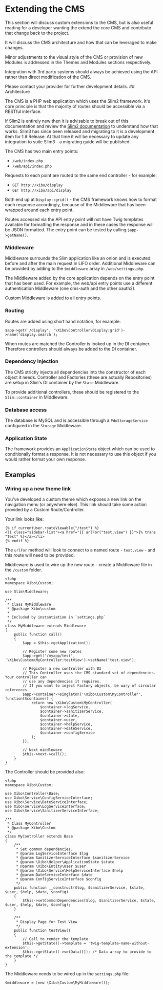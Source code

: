 <!--toc=advanced-->
# Extending the CMS

This section will discuss custom extensions to the CMS, but is also useful
reading for a developer wanting the extend the core CMS and contribute that
change back to the project.

It will discuss the CMS architecture and how that can be leveraged to make
changes.

Minor adjustments to the visual style of the CMS or provision of new Modules
is addressed in the Themes and Modules sections respectively.

Integration with 3rd party systems should always be achieved using the API
rather than direct modification of the CMS.

<white>
Please contact your provider for further development details.
</white>

<nonwhite>
## Architecture

The CMS is a PHP web application which uses the Slim2 framework. It's core
principle is that the majority of routes should be accessible via a RESTful
interface.

If Slim2 is entirely new then it is advisable to break out of this documentation
and review the [Slim2 documentation](http://docs.slimframework.com/) to
understand how that works. Slim3 has since been released and migrating to
it is a development item for 1.9 Release. At that time it will be necessary
to update any integration to suite Slim3 - a migrating guide will be published.

The CMS has two main entry points:

 - `/web/index.php`
 - `/web/api/index.php`

Requests to each point are routed to the same end controller - for example:

 - `GET http://xibo/display`
 - `GET http://xibo/api/display`

Both end up at `Display::grid()` - the CMS framework knows how to format each
response accordingly, because of the Middleware that has been wrapped around
each entry point.

Routes accessed via the API entry point will not have Twig templates available
for formatting the response and in these cases the response will be JSON
formatted. The entry point can be tested by calling `$app->getName()`.

### Middleware

Middleware surrounds the Slim application like an onion and is executed
before and after the main request in LIFO order. Additional Middleware can be
provided by adding to the `$middleware` array in `/web/settings.php`.

The Middleware added by the core application depends on the entry point that
has been used. For example, the web/api entry points use a different
authentication Middleware (one cms-auth and the other oauth2).

Custom Middleware is added to all entry points.

### Routing

Routes are added using short hand notation, for example:

```
$app->get('/display', '\Xibo\Controller\Display:grid')->name('display.search');
```

When routes are matched the Controller is looked up in the DI container.
Therefore controllers should always be added to the DI container.

### Dependency Injection

The CMS strictly injects all dependencies into the constructor of each object
it needs. Controller and Factories (these are actually Repositories) are
setup in Slim's DI container by the `State` Middleware.

To provide additional controllers, these should be registered to the
`Slim::container` in Middleware.

### Database access

The database is MySQL and is accessible through a `PdoStorageService`
configured in the `Storage` Middleware.

### Application State

The framework provides an `ApplicationState` object which can be used to
conditionally format a response. It is not necessary to use this object if you
would rather format your own response.

## Examples

### Wiring up a new theme link

You've developed a custom theme which exposes a new link on the navigation menu
(or anywhere else). This link should take some action provided by a Custom
Route/Controller.

Your link looks like:

```
{% if currentUser.routeViewable("/test") %}
<li class="sidebar-list"><a href="{{ urlFor("test.view") }}">{% trans "Test" %}</a></li>
{% endif %}
```

The `urlFor` method will look to connect to a named route - `test.view` - and
this route will need to be provided.

Middleware is used to wire up the new route - create a Middleware file in the
`/custom` folder.

```
<?php
namespace Xibo\Custom;

use Slim\Middleware;

/**
 * Class MyMiddleware
 * @package Xibo\custom
 *
 * Included by instantiation in `settings.php`
 */
class MyMiddleware extends Middleware
{
    public function call()
    {
        $app = $this->getApplication();

        // Register some new routes
        $app->get('/myapp/test', '\Xibo\Custom\MyController:testView')->setName('test.view');

        // Register a new controller with DI
        // This Controller uses the CMS standard set of dependencies. Your controller can
        // use any dependencies it requires.
        // If you want to inject Factory objects, be wary of circular references.
        $app->container->singleton('\Xibo\Custom\MyController', function($container) {
            return new \Xibo\Custom\MyController(
                $container->logService,
                $container->sanitizerService,
                $container->state,
                $container->user,
                $container->helpService,
                $container->dateService,
                $container->configService
            );
        });

        // Next middleware
        $this->next->call();
    }
}
```

The Controller should be provided also:

```
<?php
namespace Xibo\Custom;

use Xibo\Controller\Base;
use Xibo\Service\ConfigServiceInterface;
use Xibo\Service\DateServiceInterface;
use Xibo\Service\LogServiceInterface;
use Xibo\Service\SanitizerServiceInterface;

/**
 * Class MyController
 * @package Xibo\Custom
 */
class MyController extends Base
{
    /**
     * Set common dependencies.
     * @param LogServiceInterface $log
     * @param SanitizerServiceInterface $sanitizerService
     * @param \Xibo\Helper\ApplicationState $state
     * @param \Xibo\Entity\User $user
     * @param \Xibo\Service\HelpServiceInterface $help
     * @param DateServiceInterface $date
     * @param ConfigServiceInterface $config
     */
    public function __construct($log, $sanitizerService, $state, $user, $help, $date, $config)
    {
        $this->setCommonDependencies($log, $sanitizerService, $state, $user, $help, $date, $config);
    }

    /**
     * Display Page for Test View
     */
    public function testView()
    {
        // Call to render the template
        $this->getState()->template = 'twig-template-name-without-extension';
        $this->getState()->setData([]); /* Data array to provide to the template */
    }
}
```

The Middleware needs to be wired up in the `settings.php` file:

```
$middleware = [new \Xibo\Custom\MyMiddleware()];
```

</nonwhite>
